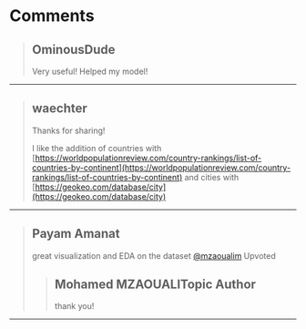 # Comments 

> ## OminousDude
> 
> Very useful! Helped my model!
> 
> 
> 


---

> ## waechter
> 
> Thanks for sharing! 
> 
> I like the addition of countries with [https://worldpopulationreview.com/country-rankings/list-of-countries-by-continent](https://worldpopulationreview.com/country-rankings/list-of-countries-by-continent) and cities with [https://geokeo.com/database/city](https://geokeo.com/database/city) 
> 
> 
> 


---

> ## Payam Amanat
> 
> great visualization and EDA on the dataset [@mzaoualim](https://www.kaggle.com/mzaoualim) Upvoted
> 
> 
> 
> > ## Mohamed MZAOUALITopic Author
> > 
> > thank you!
> > 
> > 
> > 


---

